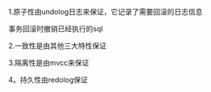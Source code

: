 1.原子性由undolog日志来保证，它记录了需要回滚的日志信息

事务回滚时撤销已经执行的sql

2.一致性是由其他三大特性保证

3.隔离性是由mvcc来保证

4。持久性由redolog保证

